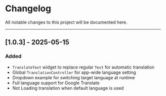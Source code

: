 # Changelog

All notable changes to this project will be documented here.

---

## [1.0.3] - 2025-05-15

### Added
- `TranslateText` widget to replace regular `Text` for automatic translation
- Global `TranslationController` for app-wide language setting
- Dropdown example for switching target language at runtime
- Full language support for Google Translate
- Not Loading translation when default language is used
